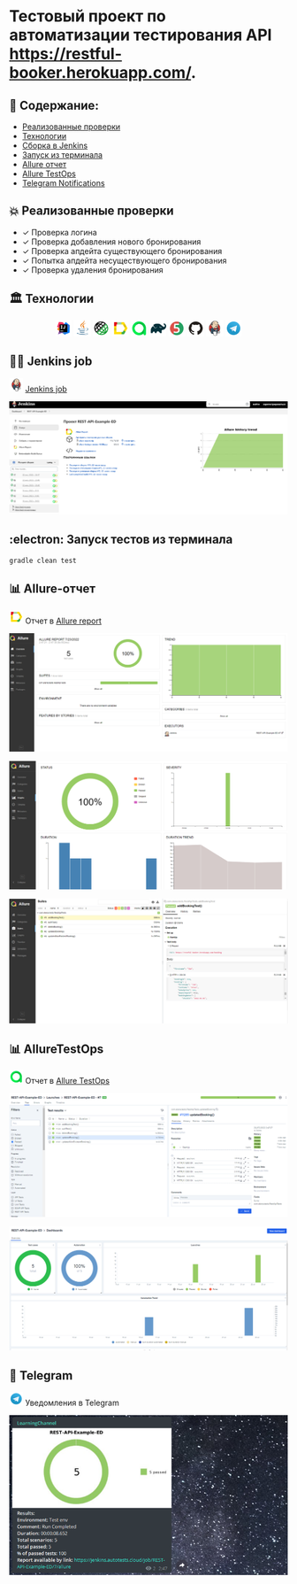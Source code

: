 # Тестовый проект по автоматизации тестирования API https://restful-booker.herokuapp.com/. 

## :memo: Содержание:

- [Реализованные проверки](#boom-Реализованные-проверки)
- [Технологии](#classical_building-Технологии)
- [Сборка в Jenkins](#man_cook-Jenkins-job)
- [Запуск из терминала](#electron-Запуск-тестов-из-терминала)
- [Allure отчет](#bar_chart-Allure-отчет)
- [Allure TestOps](#bar_chart-alluretestops)
- [Telegram Notifications](#robot-telegram)


## :boom: Реализованные проверки

- ✓ Проверка логина
- ✓ Проверка добавления нового бронирования
- ✓ Проверка апдейта существующего бронирования
- ✓ Попытка апдейта несуществующего бронирования
- ✓ Проверка удаления бронирования

## :classical_building: Технологии

<p align="center">
<img width="6%" title="Idea" src="images/logo/Intelij_IDEA.svg">
<img width="6%" title="Java" src="images/logo/Java.svg">
<img width="6%" title="Rest Assured" src="images/logo/RestAssured.svg">
<img width="6%" title="Allure Report" src="images/logo/Allure_Report.svg">
<img width="6%" title="Allure Report" src="images/logo/Allure_TestOps.svg">
<img width="6%" title="Gradle" src="images/logo/Gradle.svg">
<img width="6%" title="JUnit5" src="images/logo/Junit5.svg">
<img width="6%" title="GitHub" src="images/logo/GitHub.svg">
<img width="6%" title="Jenkins" src="images/logo/Jenkins.svg">
<img width="6%" title="Jenkins" src="images/logo/Telegram.svg">
</p>

## :man_cook: Jenkins job
<img src="images/logo/Jenkins.svg" width="25" height="25"  alt="Jenkins"/></a>  <a target="_blank" href="https://jenkins.autotests.cloud/job/REST-API-Example-ED/">Jenkins job</a>
<p align="center">
<a href="https://jenkins.autotests.cloud/job/REST-API-Example-ED/"><img src="images/screenshots/jenkins0.png" alt="Jenkins"/></a>
</p>

## :electron: Запуск тестов из терминала

```
gradle clean test
```

## :bar_chart: Allure-отчет
<img src="images/logo/Allure_Report.svg" width="25" height="25"  alt="Allure"/></a> Отчет в <a target="_blank" href="https://jenkins.autotests.cloud/job/C01-elena_alexandrovna31-MobileUI/4/allure/">Allure report</a>
<p align="center">
<a href="https://jenkins.autotests.cloud/job/REST-API-Example-ED/7/allure/"><img src="images/screenshots/allure-main.png" alt="Allure"/></a>
</p>
<p align="center">
<a href="https://jenkins.autotests.cloud/job/REST-API-Example-ED/7/allure/"><img src="images/screenshots/allure-stata.png" alt="Allure"/></a>
</p>
<p align="center">
<a href="https://jenkins.autotests.cloud/job/REST-API-Example-ED/7/allure/"><img src="images/screenshots/allure-tests.png" alt="Allure"/></a>
</p>

## :bar_chart: AllureTestOps
<img src="images/logo/Allure_TestOps.svg" width="25" height="25"  alt="Allure"/></a> Отчет в <a target="_blank" href="https://allure.autotests.cloud/project/1469/dashboards">Allure TestOps</a>
<p align="center">
<img src="images/screenshots/allure-testops-testcases.png" alt="AllureTestOps"/>
</p>
<p align="center">
<img src="images/screenshots/allure-testops-stata.png" alt="JAllureTestOps"/>
</p>

## :robot: Telegram
<img src="images/logo/Telegram.svg" width="25" height="25"  alt="Allure"/></a> Уведомления в Telegram
<p align="center">
<img src="images/screenshots/telegram-report.png" alt="Jenkins"/>
</p>
